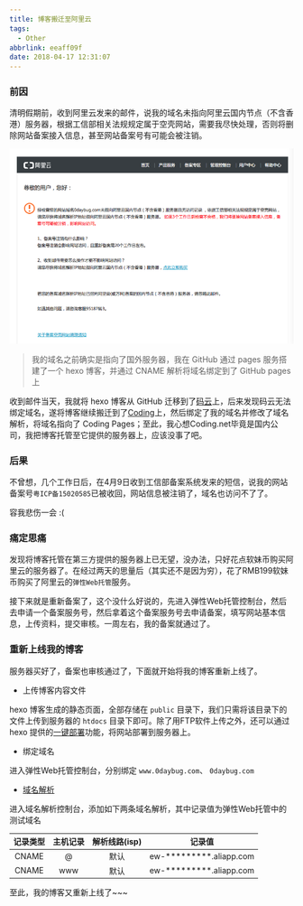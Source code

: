 ```yaml
---
title: 博客搬迁至阿里云
tags:
  - Other
abbrlink: eeaff09f
date: 2018-04-17 12:31:07
---
```


### 前因

清明假期前，收到阿里云发来的邮件，说我的域名未指向阿里云国内节点（不含香港）服务器，根据工信部相关法规规定属于空壳网站，需要我尽快处理，否则将删除网站备案接入信息，甚至网站备案号有可能会被注销。

![email](/images/201804/A6E70FA52B0EF01384ABB896690F28D8.png)

> 我的域名之前确实是指向了国外服务器，我在 GitHub 通过 pages 服务搭建了一个 hexo 博客，并通过 CNAME 解析将域名绑定到了 GitHub pages 上

收到邮件当天，我就将 hexo 博客从 GitHub 迁移到了[码云](https://gitee.com)上，后来发现码云无法绑定域名，遂将博客继续搬迁到了[Coding](https://coding.net)上，然后绑定了我的域名并修改了域名解析，将域名指向了 Coding Pages；至此，我心想Coding.net毕竟是国内公司，我把博客托管至它提供的服务器上，应该没事了吧。

### 后果

不曾想，几个工作日后，在4月9日收到工信部备案系统发来的短信，说我的网站备案号`粤ICP备15020585`已被收回，网站信息被注销了，域名也访问不了了。

容我悲伤一会 :(

### 痛定思痛

发现将博客托管在第三方提供的服务器上已无望，没办法，只好花点软妹币购买阿里云的服务器了。在经过两天的思量后（其实还不是因为穷），花了RMB199软妹币购买了阿里云的`弹性Web托管`服务。

接下来就是重新备案了，这个没什么好说的，先进入弹性Web托管控制台，然后去申请一个备案服务号，然后拿着这个备案服务号去申请备案，填写网站基本信息，上传资料，提交审核。一周左右，我的备案就通过了。

### 重新上线我的博客

服务器买好了，备案也审核通过了，下面就开始将我的博客重新上线了。

- 上传博客内容文件

hexo 博客生成的静态页面，全部存储在 `public` 目录下，我们只需将该目录下的文件上传到服务器的 `htdocs` 目录下即可。除了用FTP软件上传之外，还可以通过 hexo 提供的[一键部署](https://hexo.io/zh-cn/docs/deployment.html#FTPSync)功能，将网站部署到服务器上。

- 绑定域名

进入弹性Web托管控制台，分别绑定 `www.0daybug.com`、 `0daybug.com`

- [域名解析](https://help.aliyun.com/knowledge_detail/39903.html?spm=5176.8848835.103.1.4acf49c3l9xrco)

进入域名解析控制台，添加如下两条域名解析，其中记录值为弹性Web托管中的测试域名

| 记录类型 | 主机记录 | 解析线路(isp) | 记录值 |
| :-: | :-: | :-: | :-: |
| CNAME | @ | 默认 | ew-*********.aliapp.com |
| CNAME | www | 默认 | ew-*********.aliapp.com |

至此，我的博客又重新上线了~~~
